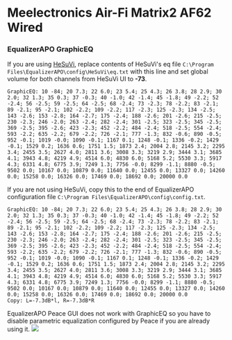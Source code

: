 # Meelectronics Air-Fi Matrix2 AF62 Wired
### EqualizerAPO GraphicEQ
If you are using [HeSuVi](https://sourceforge.net/projects/hesuvi/), replace contents of HeSuVi's eq file `C:\Program Files\EqualizerAPO\config\HeSuVi\eq.txt` with this line and set global volume for both channels from HeSuVi UI to **-73**.
```
GraphicEQ: 10 -84; 20 7.3; 22 6.0; 23 5.4; 25 4.3; 26 3.8; 28 2.9; 30 2.0; 32 1.3; 35 0.3; 37 -0.3; 40 -1.0; 42 -1.4; 45 -1.8; 49 -2.2; 52 -2.4; 56 -2.5; 59 -2.5; 64 -2.5; 68 -2.4; 73 -2.3; 78 -2.2; 83 -2.1; 89 -2.1; 95 -2.1; 102 -2.2; 109 -2.2; 117 -2.3; 125 -2.3; 134 -2.5; 143 -2.6; 153 -2.8; 164 -2.7; 175 -2.4; 188 -2.6; 201 -2.6; 215 -2.5; 230 -2.3; 246 -2.0; 263 -2.4; 282 -2.4; 301 -2.5; 323 -2.5; 345 -2.5; 369 -2.5; 395 -2.6; 423 -2.3; 452 -2.2; 484 -2.4; 518 -2.5; 554 -2.4; 593 -2.2; 635 -2.2; 679 -2.2; 726 -2.1; 777 -1.3; 832 -0.6; 890 -0.5; 952 -0.1; 1019 -0.0; 1090 -0.1; 1167 0.1; 1248 -0.1; 1336 -0.2; 1429 -0.1; 1529 0.2; 1636 0.6; 1751 1.5; 1873 2.4; 2004 2.8; 2145 3.2; 2295 3.4; 2455 3.5; 2627 4.0; 2811 3.6; 3008 3.3; 3219 2.9; 3444 3.1; 3685 4.1; 3943 4.8; 4219 4.9; 4514 6.0; 4830 6.0; 5168 5.2; 5530 3.3; 5917 4.3; 6331 4.8; 6775 3.9; 7249 1.3; 7756 -0.0; 8299 -1.1; 8880 -0.5; 9502 0.0; 10167 0.0; 10879 0.0; 11640 0.0; 12455 0.0; 13327 0.0; 14260 0.0; 15258 0.0; 16326 0.0; 17469 0.0; 18692 0.0; 20000 0.0
```
If you are not using HeSuVi, copy this to the end of EqualizerAPO configuration file `C:\Program Files\EqualizerAPO\config\config.txt`.
```
GraphicEQ: 10 -84; 20 7.3; 22 6.0; 23 5.4; 25 4.3; 26 3.8; 28 2.9; 30 2.0; 32 1.3; 35 0.3; 37 -0.3; 40 -1.0; 42 -1.4; 45 -1.8; 49 -2.2; 52 -2.4; 56 -2.5; 59 -2.5; 64 -2.5; 68 -2.4; 73 -2.3; 78 -2.2; 83 -2.1; 89 -2.1; 95 -2.1; 102 -2.2; 109 -2.2; 117 -2.3; 125 -2.3; 134 -2.5; 143 -2.6; 153 -2.8; 164 -2.7; 175 -2.4; 188 -2.6; 201 -2.6; 215 -2.5; 230 -2.3; 246 -2.0; 263 -2.4; 282 -2.4; 301 -2.5; 323 -2.5; 345 -2.5; 369 -2.5; 395 -2.6; 423 -2.3; 452 -2.2; 484 -2.4; 518 -2.5; 554 -2.4; 593 -2.2; 635 -2.2; 679 -2.2; 726 -2.1; 777 -1.3; 832 -0.6; 890 -0.5; 952 -0.1; 1019 -0.0; 1090 -0.1; 1167 0.1; 1248 -0.1; 1336 -0.2; 1429 -0.1; 1529 0.2; 1636 0.6; 1751 1.5; 1873 2.4; 2004 2.8; 2145 3.2; 2295 3.4; 2455 3.5; 2627 4.0; 2811 3.6; 3008 3.3; 3219 2.9; 3444 3.1; 3685 4.1; 3943 4.8; 4219 4.9; 4514 6.0; 4830 6.0; 5168 5.2; 5530 3.3; 5917 4.3; 6331 4.8; 6775 3.9; 7249 1.3; 7756 -0.0; 8299 -1.1; 8880 -0.5; 9502 0.0; 10167 0.0; 10879 0.0; 11640 0.0; 12455 0.0; 13327 0.0; 14260 0.0; 15258 0.0; 16326 0.0; 17469 0.0; 18692 0.0; 20000 0.0
Copy: L=-7.3dB*l, R=-7.3dB*R
```
EqualizerAPO Peace GUI does not work with GraphicEQ so you have to disable parametric equalization configured by Peace if you are already using it.
![](https://raw.githubusercontent.com/jaakkopasanen/AutoEq/master/results/SBAF-Serious/innerfidelity/onear/Meelectronics%20Air-Fi%20Matrix2%20AF62%20Wired/Meelectronics%20Air-Fi%20Matrix2%20AF62%20Wired.png)
